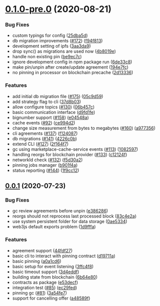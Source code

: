 <a name="0.1.0-pre.0"></a>
# [0.1.0-pre.0](https://github.com/rsksmart/rds-ipfs/compare/v0.0.1...v0.1.0-pre.0) (2020-08-21)


### Bug Fixes

* custom typings for config ([25dba5d](https://github.com/rsksmart/rds-ipfs/commit/25dba5d))
* db migration improvements ([#172](https://github.com/rsksmart/rds-ipfs/issues/172)) ([f94f813](https://github.com/rsksmart/rds-ipfs/commit/f94f813))
* development setting of ipfs ([3aa3da9](https://github.com/rsksmart/rds-ipfs/commit/3aa3da9))
* drop sync() as migrations are used now ([4b8019e](https://github.com/rsksmart/rds-ipfs/commit/4b8019e))
* handle non existing pin ([be9ec7c](https://github.com/rsksmart/rds-ipfs/commit/be9ec7c))
* ignore development config in npm package run ([6de33c8](https://github.com/rsksmart/rds-ipfs/commit/6de33c8))
* make pin/unpin after create/update agreement ([194e7fc](https://github.com/rsksmart/rds-ipfs/commit/194e7fc))
* no pinning in processor on blockchain precache ([2d13336](https://github.com/rsksmart/rds-ipfs/commit/2d13336))


### Features

* add initial db migration file ([#175](https://github.com/rsksmart/rds-ipfs/issues/175)) ([05c9d59](https://github.com/rsksmart/rds-ipfs/commit/05c9d59))
* add strategy flag to cli ([37d8b03](https://github.com/rsksmart/rds-ipfs/commit/37d8b03))
* allow configure topics ([#130](https://github.com/rsksmart/rds-ipfs/issues/130)) ([06b457c](https://github.com/rsksmart/rds-ipfs/commit/06b457c))
* basic communication interface ([d9fd1fe](https://github.com/rsksmart/rds-ipfs/commit/d9fd1fe))
* bignumber support ([#158](https://github.com/rsksmart/rds-ipfs/issues/158)) ([e04548a](https://github.com/rsksmart/rds-ipfs/commit/e04548a))
* cache events ([#92](https://github.com/rsksmart/rds-ipfs/issues/92)) ([ce994d2](https://github.com/rsksmart/rds-ipfs/commit/ce994d2))
* change size measurement from bytes to megabytes ([#160](https://github.com/rsksmart/rds-ipfs/issues/160)) ([a977356](https://github.com/rsksmart/rds-ipfs/commit/a977356))
* cli agreements ([#137](https://github.com/rsksmart/rds-ipfs/issues/137)) ([f124087](https://github.com/rsksmart/rds-ipfs/commit/f124087))
* db migrations ([#141](https://github.com/rsksmart/rds-ipfs/issues/141)) ([4226c0b](https://github.com/rsksmart/rds-ipfs/commit/4226c0b))
* extend CLI ([#127](https://github.com/rsksmart/rds-ipfs/issues/127)) ([2f164f7](https://github.com/rsksmart/rds-ipfs/commit/2f164f7))
* gc using marketplace-cache-service events ([#113](https://github.com/rsksmart/rds-ipfs/issues/113)) ([1082597](https://github.com/rsksmart/rds-ipfs/commit/1082597))
* handling reorgs for blockchain provider ([#133](https://github.com/rsksmart/rds-ipfs/issues/133)) ([c12124f](https://github.com/rsksmart/rds-ipfs/commit/c12124f))
* networkId check ([#132](https://github.com/rsksmart/rds-ipfs/issues/132)) ([f5d30a2](https://github.com/rsksmart/rds-ipfs/commit/f5d30a2))
* pinning jobs manager ([b901f4a](https://github.com/rsksmart/rds-ipfs/commit/b901f4a))
* status reporting ([#144](https://github.com/rsksmart/rds-ipfs/issues/144)) ([1f9cc12](https://github.com/rsksmart/rds-ipfs/commit/1f9cc12))



<a name="0.0.1"></a>
## [0.0.1](https://github.com/rsksmart/rds-ipfs/compare/e53decf...v0.0.1) (2020-07-23)


### Bug Fixes

* gc review agreements before unpin ([e386286](https://github.com/rsksmart/rds-ipfs/commit/e386286))
* reorgs should not reprocess last processed block ([83c4e2a](https://github.com/rsksmart/rds-ipfs/commit/83c4e2a))
* use system persistent folder for data storage ([0ae5334](https://github.com/rsksmart/rds-ipfs/commit/0ae5334))
* web3js default exports problem ([1d9fffa](https://github.com/rsksmart/rds-ipfs/commit/1d9fffa))


### Features

* agreement support ([44fdf27](https://github.com/rsksmart/rds-ipfs/commit/44fdf27))
* basic cli to interact with pinning contract ([d19711a](https://github.com/rsksmart/rds-ipfs/commit/d19711a))
* basic pinning ([a0a1cd6](https://github.com/rsksmart/rds-ipfs/commit/a0a1cd6))
* basic setup for event listening ([3ffc4f8](https://github.com/rsksmart/rds-ipfs/commit/3ffc4f8))
* basic timeout support ([3d4eddf](https://github.com/rsksmart/rds-ipfs/commit/3d4eddf))
* building state from blockchain ([6b64e80](https://github.com/rsksmart/rds-ipfs/commit/6b64e80))
* contracts as package ([e53decf](https://github.com/rsksmart/rds-ipfs/commit/e53decf))
* integration test ([#85](https://github.com/rsksmart/rds-ipfs/issues/85)) ([ec29fed](https://github.com/rsksmart/rds-ipfs/commit/ec29fed))
* pinning gc ([#81](https://github.com/rsksmart/rds-ipfs/issues/81)) ([3a54fe7](https://github.com/rsksmart/rds-ipfs/commit/3a54fe7))
* support for cancelling offer ([a48589f](https://github.com/rsksmart/rds-ipfs/commit/a48589f))



